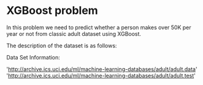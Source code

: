 # XGBoost problem

In this problem we need to predict whether a person makes over 50K per year or not from classic adult dataset using XGBoost. 

The description of the dataset is as follows:

Data Set Information:

'http://archive.ics.uci.edu/ml/machine-learning-databases/adult/adult.data'
'http://archive.ics.uci.edu/ml/machine-learning-databases/adult/adult.test'
